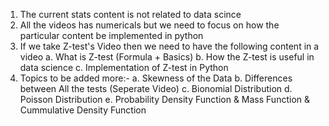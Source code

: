 1. The current stats content is not related to data scince
2. All the videos has numericals but we need to focus on how the particular content be implemented in python
3. If we take Z-test's Video  then we need to have the following content in a video
	a. What is Z-test (Formula + Basics)
	b. How the Z-test is useful in data science
	c. Implementation of Z-test in Python  
4. Topics to be added more:-
	a. Skewness of the Data
	b. Differences between All the tests (Seperate Video)
	c. Bionomial Distribution
	d. Poisson Distribution
	e. Probability Density Function & Mass Function & Cummulative Density Function
 
